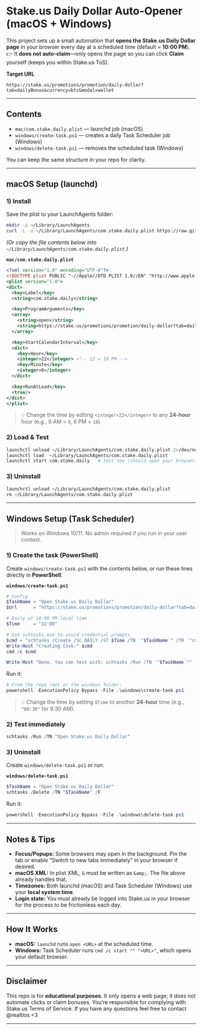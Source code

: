 # Stake.us Daily Dollar Auto-Opener (macOS + Windows)

This project sets up a small automation that **opens the Stake.us Daily Dollar page** in your browser every day at a scheduled time (default = **10:00 PM**).  
👉 It **does not auto-claim**—only opens the page so you can click **Claim** yourself (keeps you within Stake.us ToS).

**Target URL**
```
https://stake.us/promotions/promotion/daily-dollar?tab=dailyBonus&currency=btc&modal=wallet
```

---

## Contents

- `mac/com.stake.daily.plist` — launchd job (macOS)
- `windows/create-task.ps1` — creates a daily Task Scheduler job (Windows)
- `windows/delete-task.ps1` — removes the scheduled task (Windows)

You can keep the same structure in your repo for clarity.

---

## macOS Setup (launchd)

### 1) Install
Save the plist to your LaunchAgents folder:

```bash
mkdir -p ~/Library/LaunchAgents
curl -L -o ~/Library/LaunchAgents/com.stake.daily.plist https://raw.githubusercontent.com/YOURNAME/REPO/main/mac/com.stake.daily.plist
```

*(Or copy the file contents below into `~/Library/LaunchAgents/com.stake.daily.plist`.)*

**`mac/com.stake.daily.plist`**
```xml
<?xml version="1.0" encoding="UTF-8"?>
<!DOCTYPE plist PUBLIC "-//Apple//DTD PLIST 1.0//EN" "http://www.apple.com/DTDs/PropertyList-1.0.dtd">
<plist version="1.0">
<dict>
  <key>Label</key>
  <string>com.stake.daily</string>

  <key>ProgramArguments</key>
  <array>
    <string>open</string>
    <string>https://stake.us/promotions/promotion/daily-dollar?tab=dailyBonus&amp;currency=btc&amp;modal=wallet</string>
  </array>

  <key>StartCalendarInterval</key>
  <dict>
    <key>Hour</key>
    <integer>22</integer> <!-- 22 = 10 PM -->
    <key>Minute</key>
    <integer>0</integer>
  </dict>

  <key>RunAtLoad</key>
  <true/>
</dict>
</plist>
```

> 💡 Change the time by editing `<integer>22</integer>` to any **24-hour** hour (e.g., 9 AM = `9`, 6 PM = `18`).

### 2) Load & Test
```bash
launchctl unload ~/Library/LaunchAgents/com.stake.daily.plist 2>/dev/null || true
launchctl load  ~/Library/LaunchAgents/com.stake.daily.plist
launchctl start com.stake.daily   # test now (should open your browser)
```

### 3) Uninstall
```bash
launchctl unload ~/Library/LaunchAgents/com.stake.daily.plist
rm ~/Library/LaunchAgents/com.stake.daily.plist
```

---

## Windows Setup (Task Scheduler)

> Works on Windows 10/11. No admin required if you run in your user context.

### 1) Create the task (PowerShell)
Create `windows/create-task.ps1` with the contents below, or run these lines directly in **PowerShell**:

**`windows/create-task.ps1`**
```powershell
# Config
$TaskName = "Open Stake.us Daily Dollar"
$Url      = "https://stake.us/promotions/promotion/daily-dollar?tab=dailyBonus&currency=btc&modal=wallet"

# Daily at 10:00 PM local time
$Time     = "22:00"

# Use schtasks.exe to avoid credential prompts
$cmd = "schtasks /Create /SC DAILY /ST $Time /TN `"$TaskName`" /TR `"cmd /c start `"`"`" $Url`"`" /F"
Write-Host "Creating task:" $cmd
cmd /c $cmd

Write-Host "Done. You can test with: schtasks /Run /TN `"$TaskName`""
```

Run it:
```powershell
# From the repo root or the windows folder:
powershell -ExecutionPolicy Bypass -File .\windows\create-task.ps1
```

> 💡 Change the time by setting `$Time` to another **24-hour** time (e.g., `"09:30"` for 9:30 AM).

### 2) Test immediately
```powershell
schtasks /Run /TN "Open Stake.us Daily Dollar"
```

### 3) Uninstall
Create `windows/delete-task.ps1` or run:

**`windows/delete-task.ps1`**
```powershell
$TaskName = "Open Stake.us Daily Dollar"
schtasks /Delete /TN "$TaskName" /F
```

Run it:
```powershell
powershell -ExecutionPolicy Bypass -File .\windows\delete-task.ps1
```

---

## Notes & Tips

- **Focus/Popups:** Some browsers may open in the background. Pin the tab or enable “Switch to new tabs immediately” in your browser if desired.
- **macOS XML:** In plist XML, `&` must be written as `&amp;`. The file above already handles that.
- **Timezones:** Both launchd (macOS) and Task Scheduler (Windows) use your **local system time**.
- **Login state:** You must already be logged into Stake.us in your browser for the process to be frictionless each day.

---

## How It Works

- **macOS:** `launchd` runs `open <URL>` at the scheduled time.
- **Windows:** Task Scheduler runs `cmd /c start "" "<URL>"`, which opens your default browser.

---

## Disclaimer

This repo is for **educational purposes**. It only opens a web page; it does not automate clicks or claim bonuses. You’re responsible for complying with Stake.us Terms of Service. If you have any questions feel free to contact @realtlos <3

---
